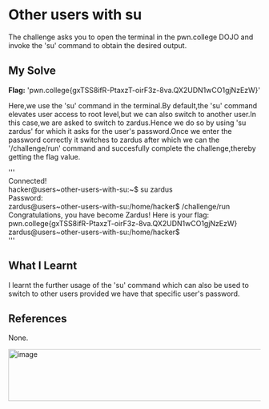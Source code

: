# Other users with su
The challenge asks you to open the terminal in the pwn.college DOJO and invoke the 'su' command to obtain the desired output.      

## My Solve
**Flag:** 'pwn.college{gxTSS8ifR-PtaxzT-oirF3z-8va.QX2UDN1wCO1gjNzEzW}'       

Here,we use the 'su' command in the terminal.By default,the 'su' command elevates user access to root level,but we can also switch to another user.In this case,we are asked to switch to zardus.Hence we do so by using 'su zardus' for which it asks for the user's password.Once we enter the password correctly it switches to zardus after which we can the '/challenge/run' command and succesfully complete the challenge,thereby getting the flag value.      

'''        
Connected!                                                                            
hacker@users~other-users-with-su:~$ su zardus      
Password:       
zardus@users~other-users-with-su:/home/hacker$ /challenge/run       
Congratulations, you have become Zardus! Here is your flag:       
pwn.college{gxTSS8ifR-PtaxzT-oirF3z-8va.QX2UDN1wCO1gjNzEzW}     
zardus@users~other-users-with-su:/home/hacker$       
'''      

## What I Learnt
I learnt the further usage of the 'su' command which can also be used to switch to other users provided we have that specific user's password.    

## References
None.       

<img width="747" height="104" alt="image" src="https://github.com/user-attachments/assets/0c8a8e44-f1d1-4c50-9b91-1cdcc65c21ec" />
